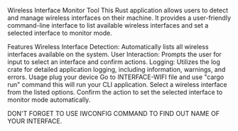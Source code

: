 Wireless Interface Monitor Tool
This Rust application allows users to detect and manage wireless interfaces on their machine. It provides a user-friendly command-line interface to list available
wireless interfaces and set a selected interface to monitor mode.

Features
Wireless Interface Detection: Automatically lists all wireless interfaces available on the system.
User Interaction: Prompts the user for input to select an interface and confirm actions.
Logging: Utilizes the log crate for detailed application logging, including information, warnings, and errors.
Usage
plug your device
Go to INTERFACE-WIFI file and use "cargo run" command
this will run your CLI application.
Select a wireless interface from the listed options.
Confirm the action to set the selected interface to monitor mode automatically.



DON'T FORGET TO USE IWCONFIG COMMAND TO FIND OUT NAME OF YOUR INTERFACE.

